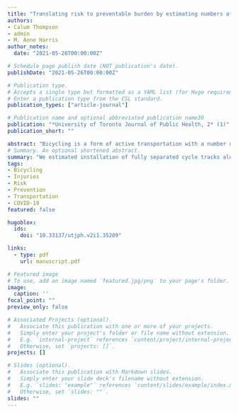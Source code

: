 ```yaml
---
title: "Translating risk to preventable burden by estimating numbers of bicycling injuries preventable by separated infrastructure on a Toronto, Ontario corridor"
authors:
- Calum Thompson
- admin
- M. Anne Harris
author_notes:
  date: "2021-05-26T00:00:00Z"

# Schedule page publish date (NOT publication's date).
publishDate: "2021-05-26T00:00:00Z"

# Publication type.
# Accepts a single type but formatted as a YAML list (for Hugo requirements).
# Enter a publication type from the CSL standard.
publication_types: ["article-journal"]

# Publication name and optional abbreviated publication name30
publication: "*University of Toronto Journal of Public Health, 2* (1)"
publication_short: ""

abstract: "Bicycling is a form of active transportation with a number of health benefits but carries a high risk of injury compared to other transportation modes. Safety intervention evaluations often produce results in the form of ratios, which can be difficult to communicate to policy-makers. The primary objective of this study was to estimate the number of bicycling injuries on an urban corridor preventable by separated bicycling infrastructure. Stakeholders identified a key corridor with multiple segments having bicycling infrastructure but most of the corridor lacking similar infrastructure. We counted bicyclist volume along this route and used secondary data to supplement counts missing due to COVID-19. We used two reference studies including local bicycling population to estimate benefit of separated bicycling infrastructure and applied this to a city-wide estimate of baseline risk of injury per kilometre bicycled, which used a combination of secondary data sources including police, health care and travel survey data. Finally, we adjusted baseline risk to account for increased bicyclist volume during and following the COVID-19 pandemic. We estimated installation of fully separated cycle tracks along one Toronto corridor would prevent approximately 152.9 injuries and 0.9 fatalities over a 10-year period. Our results underscore the benefits of separated bicycling infrastructure. We identify several caveats for our results, including the limitations of studies used to estimate relative risk of infrastructure. Our method could be adapted for use in other cities or along other corridors. Finally, we discuss the role of preventable burden estimates as a knowledge translation tool."
# Summary. An optional shortened abstract.
summary: "We estimated installation of fully separated cycle tracks along one Toronto corridor would prevent approximately 152.9 injuries and 0.9 fatalities over a 10-year period."
tags:
- Bicycling
- Injuries
- Risk
- Prevention
- Transportation
- COVID-19 
featured: false

hugoblox:
  ids:
    doi: "10.33137/utjph.v2i1.35209"

links:
  - type: pdf
    url: manuscript.pdf

# Featured image
# To use, add an image named `featured.jpg/png` to your page's folder. 
image:
  caption: ''
focal_point: ""
preview_only: false

# Associated Projects (optional).
#   Associate this publication with one or more of your projects.
#   Simply enter your project's folder or file name without extension.
#   E.g. `internal-project` references `content/project/internal-project/index.md`.
#   Otherwise, set `projects: []`.
projects: []

# Slides (optional).
#   Associate this publication with Markdown slides.
#   Simply enter your slide deck's filename without extension.
#   E.g. `slides: "example"` references `content/slides/example/index.md`.
#   Otherwise, set `slides: ""`.
slides: ""
---
```


